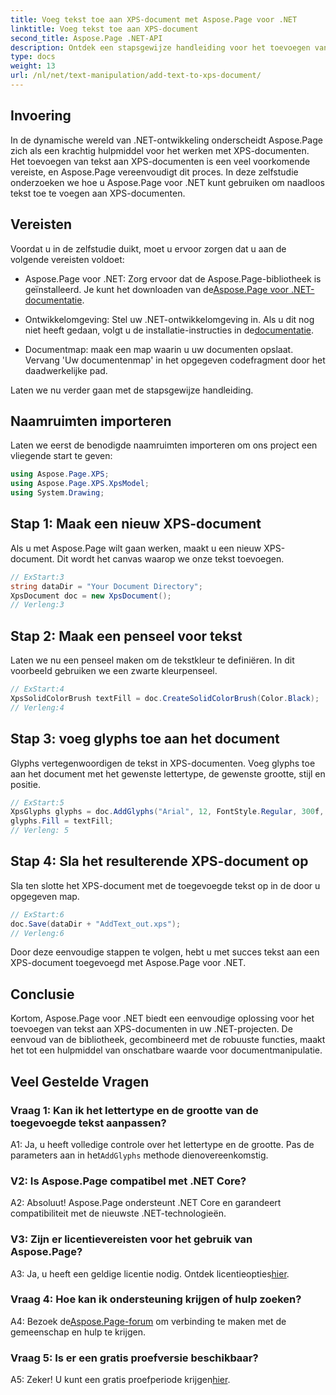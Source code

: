 ```yaml
---
title: Voeg tekst toe aan XPS-document met Aspose.Page voor .NET
linktitle: Voeg tekst toe aan XPS-document
second_title: Aspose.Page .NET-API
description: Ontdek een stapsgewijze handleiding voor het toevoegen van tekst aan XPS-documenten met Aspose.Page voor .NET. Verbeter uw .NET-projecten moeiteloos.
type: docs
weight: 13
url: /nl/net/text-manipulation/add-text-to-xps-document/
---
```

## Invoering

In de dynamische wereld van .NET-ontwikkeling onderscheidt Aspose.Page zich als een krachtig hulpmiddel voor het werken met XPS-documenten. Het toevoegen van tekst aan XPS-documenten is een veel voorkomende vereiste, en Aspose.Page vereenvoudigt dit proces. In deze zelfstudie onderzoeken we hoe u Aspose.Page voor .NET kunt gebruiken om naadloos tekst toe te voegen aan XPS-documenten.

## Vereisten

Voordat u in de zelfstudie duikt, moet u ervoor zorgen dat u aan de volgende vereisten voldoet:

- Aspose.Page voor .NET: Zorg ervoor dat de Aspose.Page-bibliotheek is geïnstalleerd. Je kunt het downloaden van de[Aspose.Page voor .NET-documentatie](https://reference.aspose.com/page/net/).

-  Ontwikkelomgeving: Stel uw .NET-ontwikkelomgeving in. Als u dit nog niet heeft gedaan, volgt u de installatie-instructies in de[documentatie](https://reference.aspose.com/page/net/).

- Documentmap: maak een map waarin u uw documenten opslaat. Vervang 'Uw documentenmap' in het opgegeven codefragment door het daadwerkelijke pad.

Laten we nu verder gaan met de stapsgewijze handleiding.

## Naamruimten importeren

Laten we eerst de benodigde naamruimten importeren om ons project een vliegende start te geven:

```csharp
using Aspose.Page.XPS;
using Aspose.Page.XPS.XpsModel;
using System.Drawing;
```

## Stap 1: Maak een nieuw XPS-document

Als u met Aspose.Page wilt gaan werken, maakt u een nieuw XPS-document. Dit wordt het canvas waarop we onze tekst toevoegen.

```csharp
// ExStart:3
string dataDir = "Your Document Directory";
XpsDocument doc = new XpsDocument();
// Verleng:3
```

## Stap 2: Maak een penseel voor tekst

Laten we nu een penseel maken om de tekstkleur te definiëren. In dit voorbeeld gebruiken we een zwarte kleurpenseel.

```csharp
// ExStart:4
XpsSolidColorBrush textFill = doc.CreateSolidColorBrush(Color.Black);
// Verleng:4
```

## Stap 3: voeg glyphs toe aan het document

Glyphs vertegenwoordigen de tekst in XPS-documenten. Voeg glyphs toe aan het document met het gewenste lettertype, de gewenste grootte, stijl en positie.

```csharp
// ExStart:5
XpsGlyphs glyphs = doc.AddGlyphs("Arial", 12, FontStyle.Regular, 300f, 450f, "Hello World!");
glyphs.Fill = textFill;
// Verleng: 5
```

## Stap 4: Sla het resulterende XPS-document op

Sla ten slotte het XPS-document met de toegevoegde tekst op in de door u opgegeven map.

```csharp
// ExStart:6
doc.Save(dataDir + "AddText_out.xps");
// Verleng:6
```

Door deze eenvoudige stappen te volgen, hebt u met succes tekst aan een XPS-document toegevoegd met Aspose.Page voor .NET.

## Conclusie

Kortom, Aspose.Page voor .NET biedt een eenvoudige oplossing voor het toevoegen van tekst aan XPS-documenten in uw .NET-projecten. De eenvoud van de bibliotheek, gecombineerd met de robuuste functies, maakt het tot een hulpmiddel van onschatbare waarde voor documentmanipulatie.

## Veel Gestelde Vragen

### Vraag 1: Kan ik het lettertype en de grootte van de toegevoegde tekst aanpassen?

 A1: Ja, u heeft volledige controle over het lettertype en de grootte. Pas de parameters aan in het`AddGlyphs` methode dienovereenkomstig.

### V2: Is Aspose.Page compatibel met .NET Core?

A2: Absoluut! Aspose.Page ondersteunt .NET Core en garandeert compatibiliteit met de nieuwste .NET-technologieën.

### V3: Zijn er licentievereisten voor het gebruik van Aspose.Page?

 A3: Ja, u heeft een geldige licentie nodig. Ontdek licentieopties[hier](https://purchase.aspose.com/buy).

### Vraag 4: Hoe kan ik ondersteuning krijgen of hulp zoeken?

 A4: Bezoek de[Aspose.Page-forum](https://forum.aspose.com/c/page/39) om verbinding te maken met de gemeenschap en hulp te krijgen.

### Vraag 5: Is er een gratis proefversie beschikbaar?

 A5: Zeker! U kunt een gratis proefperiode krijgen[hier](https://releases.aspose.com/).